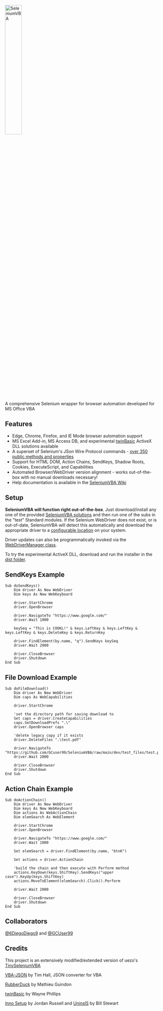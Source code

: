 <img src="https://github.com/GCuser99/SeleniumVBA/blob/main/dev/logo/logo.png" alt="SeleniumVBA" width=33% height=33%>

A comprehensive Selenium wrapper for browser automation developed for MS Office VBA

## Features

- Edge, Chrome, Firefox, and IE Mode browser automation support
- MS Excel Add-in, MS Access DB, and experimental [twinBasic](https://twinbasic.com/preview.html) ActiveX DLL solutions available
- A superset of Selenium's JSon Wire Protocol commands - [over 350 public methods and properties](https://github.com/GCuser99/SeleniumVBA/wiki/Object-Model-Overview)
- Support for HTML DOM, Action Chains, SendKeys, Shadow Roots, Cookies, ExecuteScript, and Capabilities
- Automated Browser/WebDriver version alignment - works out-of-the-box with no manual downloads necessary!
- Help documentation is available in the [SeleniumVBA Wiki](https://github.com/GCuser99/SeleniumVBA/wiki)

## Setup

**SeleniumVBA will function right out-of-the-box**. Just download/install any one of the provided [SeleniumVBA solutions](https://github.com/GCuser99/SeleniumVBA/tree/main/dist) and then run one of the subs in the "test" Standard modules. If the Selenium WebDriver does not exist, or is out-of-date, SeleniumVBA will detect this automatically and download the appropriate driver to a [configurable location](https://github.com/GCuser99/SeleniumVBA/wiki#advanced-customization) on your system.

Driver updates can also be programmatically invoked via the [WebDriverManager class](https://github.com/GCuser99/SeleniumVBA/wiki/Object-Model-Overview#webdrivermanager).

To try the experimental ActiveX DLL, download and run the installer in the [dist folder](https://github.com/GCuser99/SeleniumVBA/tree/main/dist).

## SendKeys Example

```vba
Sub doSendKeys()
    Dim driver As New WebDriver
    Dim keys As New WebKeyboard
    
    driver.StartChrome
    driver.OpenBrowser
    
    driver.NavigateTo "https://www.google.com/"
    driver.Wait 1000
    
    keySeq = "This is COOKL!" & keys.LeftKey & keys.LeftKey & keys.LeftKey & keys.DeleteKey & keys.ReturnKey
    
    driver.FindElement(by.name, "q").SendKeys keySeq
    driver.Wait 2000
    
    driver.CloseBrowser
    driver.Shutdown
End Sub
```

## File Download Example
```vba
Sub doFileDownload()
    Dim driver As New WebDriver
    Dim caps As WebCapabilities
   
    driver.StartChrome
    
    'set the directory path for saving download to
    Set caps = driver.CreateCapabilities
    caps.SetDownloadPrefs ".\"
    driver.OpenBrowser caps
    
    'delete legacy copy if it exists
    driver.DeleteFiles ".\test.pdf"
    
    driver.NavigateTo "https://github.com/GCuser99/SeleniumVBA/raw/main/dev/test_files/test.pdf"
    driver.Wait 2000
    
    driver.CloseBrowser
    driver.Shutdown
End Sub
```

## Action Chain Example
```vba
Sub doActionChain()
    Dim driver As New WebDriver
    Dim keys As New WebKeyboard
    Dim actions As WebActionChain
    Dim elemSearch As WebElement
    
    driver.StartChrome
    driver.OpenBrowser
    
    driver.NavigateTo "https://www.google.com/"
    driver.Wait 1000
    
    Set elemSearch = driver.FindElement(by.name, "btnK")
    
    Set actions = driver.ActionChain
    
    'build the chain and then execute with Perform method
    actions.KeyDown(keys.ShiftKey).SendKeys("upper case").KeyUp(keys.ShiftKey)
    actions.MoveToElement(elemSearch).Click().Perform

    driver.Wait 2000
    
    driver.CloseBrowser
    driver.Shutdown
End Sub
```
## Collaborators

[@6DiegoDiego9](https://github.com/6DiegoDiego9) and [@GCUser99](https://github.com/GCUser99)

## Credits

This project is an extensively modified/extended version of uezo's [TinySeleniumVBA](https://github.com/uezo/TinySeleniumVBA/)

[VBA-JSON](https://github.com/VBA-tools/VBA-JSON) by Tim Hall, JSON converter for VBA

[RubberDuck](https://rubberduckvba.com/) by Mathieu Guindon

[twinBasic](https://twinbasic.com/preview.html) by Wayne Phillips

[Inno Setup](https://jrsoftware.org/isinfo.php) by Jordan Russell and [UninsIS](https://github.com/Bill-Stewart/UninsIS) by Bill Stewart


